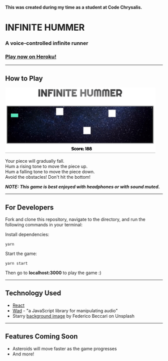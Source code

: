 **This was created during my time as a student at Code Chrysalis.**

# INFINITE HUMMER

### A voice-controlled infinite runner

### [Play now on Heroku!](https://infinite-hummer.herokuapp.com/)

---

## How to Play

![Screencap](./public/screencap.gif)

Your piece will gradually fall.<br>
Hum a rising tone to move the piece up.<br>
Hum a falling tone to move the piece down.<br>
Avoid the obstacles! Don't hit the bottom!

**<i>NOTE: This game is best enjoyed with headphones or with sound muted.</i>**

---

## For Developers

Fork and clone this repository, navigate to the directory, and run the following commands in your terminal:

Install dependencies:

```
yarn
```

Start the game:

```
yarn start
```

Then go to **localhost:3000** to play the game :)

---

## Technology Used

- [React](https://reactjs.org/)
- [Wad](https://github.com/rserota/wad) - "a JavaScript library for manipulating audio"
- Starry [background image](https://unsplash.com/photos/L8126OwlroY) by Federico Beccari on Unsplash

---

## Features Coming Soon

- Asteroids will move faster as the game progresses
- And more!
